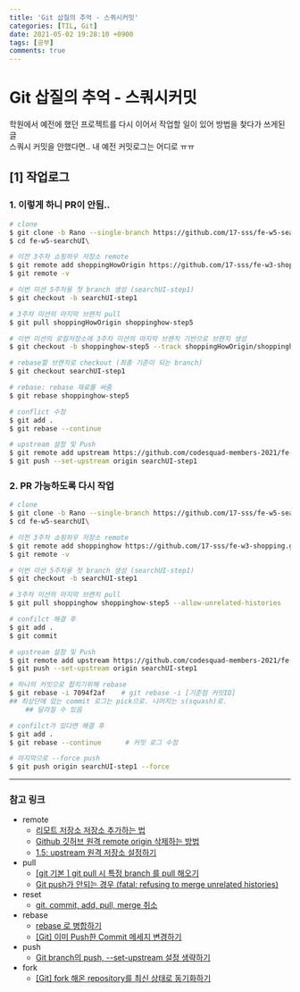 ```yaml
---
title: 'Git 삽질의 추억 - 스쿼시커밋'
categories: [TIL, Git]
date: 2021-05-02 19:28:10 +0900
tags: [공부]
comments: true
---
```


# Git 삽질의 추억 - 스쿼시커밋

학원에서 예전에 했던 프로젝트를 다시 이어서 작업할 일이 있어 방법을 찾다가 쓰게된 글  
스쿼시 커밋을 안했다면.. 내 예전 커밋로그는 어디로 ㅠㅠ

## **[1]** 작업로그

### **1**. 이렇게 하니 PR이 안됨..

```sh
# clone
$ git clone -b Rano --single-branch https://github.com/17-sss/fe-w5-searchUI.git
$ cd fe-w5-searchUI\

# 이전 3주차 쇼핑하우 저장소 remote
$ git remote add shoppingHowOrigin https://github.com/17-sss/fe-w3-shopping.git
$ git remote -v

# 이번 미션 5주차용 첫 branch 생성 (searchUI-step1)
$ git checkout -b searchUI-step1

# 3주차 미션의 마지막 브랜치 pull
$ git pull shoppingHowOrigin shoppinghow-step5

# 이번 미션의 로컬저장소에 3주차 미션의 마지막 브랜치 기반으로 브랜치 생성
$ git checkout -b shoppinghow-step5 --track shoppingHowOrigin/shoppinghow-step5

# rebase할 브랜치로 checkout (최종 기준이 되는 branch)
$ git checkout searchUI-step1

# rebase: rebase 재료를 써줌
$ git rebase shoppinghow-step5

# conflict 수정
$ git add .
$ git rebase --continue

# upstream 설정 및 Push
$ git remote add upstream https://github.com/codesquad-members-2021/fe-w5-searchUI.git
$ git push --set-upstream origin searchUI-step1
```

### **2**. PR 가능하도록 다시 작업

```sh
# clone
$ git clone -b Rano --single-branch https://github.com/17-sss/fe-w5-searchUI.git
$ cd fe-w5-searchUI\

# 이전 3주차 쇼핑하우 저장소 remote
$ git remote add shoppinghow https://github.com/17-sss/fe-w3-shopping.git
$ git remote -v

# 이번 미션 5주차용 첫 branch 생성 (searchUI-step1)
$ git checkout -b searchUI-step1

# 3주차 미션의 마지막 브랜치 pull
$ git pull shoppinghow shoppinghow-step5 --allow-unrelated-histories

# confilct 해결 후
$ git add .
$ git commit

# upstream 설정 및 Push
$ git remote add upstream https://github.com/codesquad-members-2021/fe-w5-searchUI.git
$ git push --set-upstream origin searchUI-step1

# 하나의 커밋으로 합치기위해 rebase
$ git rebase -i 7094f2af    # git rebase -i [기준점 커밋ID]
## 최상단에 있는 commit 로그는 pick으로. 나머지는 s(squash)로.
    ## 달라질 수 있음

# confilct가 있다면 해결 후
$ git add .
$ git rebase --continue      # 커밋 로그 수정

# 마지막으로 --force push
$ git push origin searchUI-step1 --force
```

---

### **참고 링크**

-   remote
    -   [리모트 저장소 저장소 추가하는 법](https://velog.io/@leyuri/Git-remote-리모트-저장소-저장소-추가하는-법)
    -   [Github 깃허브 원격 remote origin 삭제하는 방법](https://0urtrees.tistory.com/41)
    -   [1.5: upstream 원격 저장소 설정하기](https://nochoco-lee.tistory.com/6)
-   pull
    -   [[git 기본 ] git pull 시 특정 branch 를 pull 해오기](https://potensj.tistory.com/90)
    -   [Git push가 안되는 경우 (fatal: refusing to merge unrelated histories)](https://gdtbgl93.tistory.com/63)
-   reset
    -   [git. commit, add, pull, merge 취소](https://mrgamza.tistory.com/593)
-   rebase
    -   [rebase 로 병합하기](https://backlog.com/git-tutorial/kr/stepup/stepup2_8.html)
    -   [[Git] 이미 Push한 Commit 메세지 변경하기](https://ssoco.tistory.com/56)
-   push
    -   [Git branch의 push, --set-upstream 설정 생략하기](https://blog.aaronroh.org/120)
-   fork
    -   [[Git] fork 해온 repository를 최신 상태로 동기화하기](https://yj-oh.tistory.com/5)
